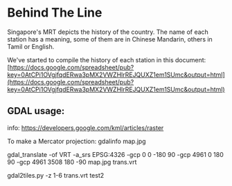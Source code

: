 # Behind The Line

Singapore's MRT depicts the history of the country. The name of each station has a meaning, some of them are in Chinese Mandarin, others in Tamil or English.

We've started to compile the history of each station in this document:
[https://docs.google.com/spreadsheet/pub?key=0AtCPi1OVgjfqdERwa3pMX2VWZHlrREJQUXZ1em1SUmc&output=html](https://docs.google.com/spreadsheet/pub?key=0AtCPi1OVgjfqdERwa3pMX2VWZHlrREJQUXZ1em1SUmc&output=html)


## GDAL usage:
info: https://developers.google.com/kml/articles/raster

To make a Mercator projection: gdalinfo map.jpg

gdal_translate -of VRT -a_srs EPSG:4326 -gcp 0 0 -180 90 -gcp 4961 0 180 90 -gcp 4961 3508 180 -90 map.jpg trans.vrt

gdal2tiles.py -z 1-6 trans.vrt test2
